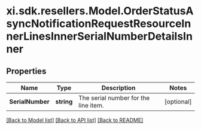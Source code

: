 # xi.sdk.resellers.Model.OrderStatusAsyncNotificationRequestResourceInnerLinesInnerSerialNumberDetailsInner

## Properties

Name | Type | Description | Notes
------------ | ------------- | ------------- | -------------
**SerialNumber** | **string** | The serial number for the line item.                   | [optional] 

[[Back to Model list]](../README.md#documentation-for-models) [[Back to API list]](../README.md#documentation-for-api-endpoints) [[Back to README]](../README.md)

